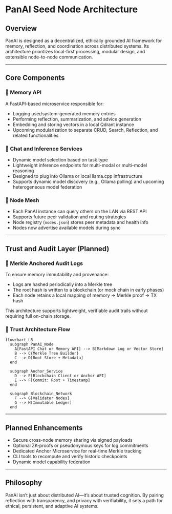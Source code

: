  # PanAI Seed Node Architecture
 
 ## Overview
 
 PanAI is designed as a decentralized, ethically grounded AI framework for memory, reflection, and coordination across distributed systems. Its architecture prioritizes local-first processing, modular design, and extensible node-to-node communication.
 
 ---
 
 ## Core Components
 
 ### 🧠 Memory API
 A FastAPI-based microservice responsible for:
 - Logging user/system-generated memory entries
 - Performing reflection, summarization, and advice generation
 - Embedding and storing vectors in a local Qdrant instance
 - Upcoming modularization to separate CRUD, Search, Reflection, and related functionalities
 
 ### 🔄 Chat and Inference Services
 - Dynamic model selection based on task type
 - Lightweight inference endpoints for multi-modal or multi-model reasoning
 - Designed to plug into Ollama or local llama.cpp infrastructure
 - Supports dynamic model discovery (e.g., Ollama polling) and upcoming heterogeneous model federation
 
 ### 🔗 Node Mesh
 - Each PanAI instance can query others on the LAN via REST API
 - Supports future peer validation and routing strategies
 - Node registry (`nodes.json`) stores peer metadata and health info
 - Nodes now advertise available models during sync
 
 ---
 
 ## Trust and Audit Layer (Planned)
 
 ### 🧾 Merkle Anchored Audit Logs
 
 To ensure memory immutability and provenance:
 - Logs are hashed periodically into a Merkle tree
 - The root hash is written to a blockchain (or mock chain in early phases)
 - Each node retains a local mapping of memory → Merkle proof → TX hash
 
 This architecture supports lightweight, verifiable audit trails without requiring full on-chain storage.
 
 ### 🧱 Trust Architecture Flow
 
 ```mermaid
 flowchart LR
   subgraph PanAI_Node
     A[FastAPI Chat or Memory API] --> B[Markdown Log or Vector Store]
     B --> C{Merkle Tree Builder}
     C --> D[Root Store + Metadata]
   end
 
   subgraph Anchor_Service
     D --> E[Blockchain Client or Anchor API]
     E --> F[Commit: Root + Timestamp]
   end
 
   subgraph Blockchain_Network
     F --> G[Validator Nodes]
     G --> H[Immutable Ledger]
   end
 ```
 
 ---
 
 ## Planned Enhancements
 
 - Secure cross-node memory sharing via signed payloads
 - Optional ZK-proofs or pseudonymous keys for log commitments
 - Dedicated Anchor Microservice for real-time Merkle tracking
 - CLI tools to recompute and verify historic checkpoints
 - Dynamic model capability federation
 
 ---
 
 ## Philosophy
 
 PanAI isn’t just about distributed AI—it’s about trusted cognition. By pairing reflection with transparency, and privacy with verifiability, it sets a path for ethical, persistent, and adaptive AI systems.
